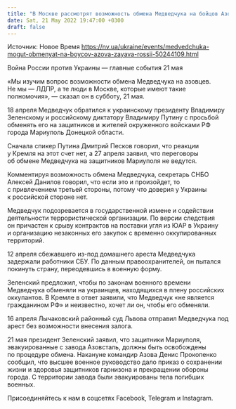 ```yaml
---
title: "В Москве рассмотрят возможность обмена Медведчука на бойцов Азова — российский переговорщик"
date: Sat, 21 May 2022 19:47:00 +0300
draft: false
---
```

Источник: Новое Время https://nv.ua/ukraine/events/medvedchuka-mogut-obmenyat-na-boycov-azova-zayava-rossii-50244109.html


Война России против Украины — главные события 21 мая

«Мы изучим вопрос возможности обмена Медведчука на азовцев. Не мы — ЛДПР, а те люди в Москве, которые имеют такие полномочия», — сказал он в субботу, 21 мая.

18 апреля Медведчук обратился к украинскому президенту Владимиру Зеленскому и российскому диктатору Владимиру Путину с просьбой обменять его на защитников и жителей окруженного войсками РФ города Мариуполь Донецкой области.

Сначала спикер Путина Дмитрий Песков говорил, что реакции у Кремля на этот счет нет, а 27 апреля заявил, что переговоры об обмене Медведчука на защитников Мариуполя не ведутся.

Комментируя возможность обмена Медведчука, секретарь СНБО Алексей Данилов говорил, что если это и произойдет, то с привлечением третьей стороны, потому что доверия у Украины к российской стороне нет.

Медведчук подозревается в государственной измене и содействии деятельности террористической организации. По версии следствия он причастен к срыву контрактов на поставки угля из ЮАР в Украину и организацию незаконных его закупок с временно оккупированных территорий.

12 апреля сбежавшего из-под домашнего ареста Медведчука задержали работники СБУ. По данным правоохранителей, он пытался покинуть страну, переодевшись в военную форму.

Зеленский предложил, чтобы по законам военного времени Медведчука обменяли на украинцев, находящихся в плену российских оккупантов. В Кремле в ответ заявили, что Медведчук «не является гражданином РФ» и неизвестно, хочет ли он, чтобы его обменяли.

16 апреля Лычаковский районный суд Львова отправил Медведчука под арест без возможности внесения залога.

21 мая президент Зеленский заявил, что защитники Мариуполя, эвакуированные с завода Азовсталь, должны быть освобождены по процедуре обмена. Накануне командир Азова Денис Прокопенко сообщил, что высшее военное руководство дало приказ о сохранении жизни и здоровья защитников гарнизона и прекращении обороны города. С территории завода были эвакуированы тела погибших военных.

Присоединяйтесь к нам в соцсетях Facebook, Telegram и Instagram.
